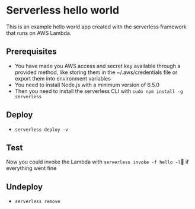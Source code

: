 # Serverless hello world
This is an example hello world app created with the serverless framework that runs on AWS Lambda.


## Prerequisites

* You have made you AWS access and secret key available through a provided method, like storing them in the ~/.aws/credentials file or export them into environment variables
* You need to install Node.js  with a minimum version of 6.5.0 
* Then you need to install the serverless CLI with `sudo npm install -g serverless`


## Deploy

* `serverless deploy -v`


## Test

Now you could invoke the Lambda with `serverless invoke -f hello -l` if everything went fine


## Undeploy

* `serverless remove`